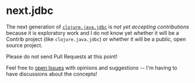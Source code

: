 # next.jdbc

The next generation of [`clojure.java.jdbc`](https://github.com/clojure/java.jdbc)
is *not yet accepting contributions* because it is exploratory work and I do
not know yet whether it will be a Contrib project (like `clojure.java.jdbc`)
or whether it will be a public, open source project.

Please do not send Pull Requests at this point!

Feel free to [open Issues](https://github.com/next.jdbc/issues) with opinions
and suggestions -- I'm having to have discussions about the concepts!

